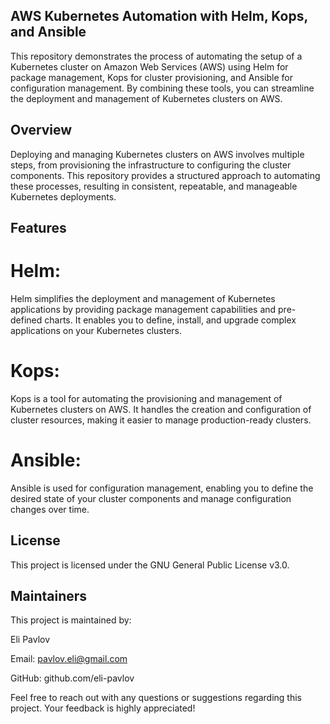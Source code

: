 ## AWS Kubernetes Automation with Helm, Kops, and Ansible
This repository demonstrates the process of automating the setup of a Kubernetes cluster on Amazon Web Services (AWS) using Helm for package management, Kops for cluster provisioning, and Ansible for configuration management. By combining these tools, you can streamline the deployment and management of Kubernetes clusters on AWS.

## Overview
Deploying and managing Kubernetes clusters on AWS involves multiple steps, from provisioning the infrastructure to configuring the cluster components. This repository provides a structured approach to automating these processes, resulting in consistent, repeatable, and manageable Kubernetes deployments.

## Features
# Helm:
Helm simplifies the deployment and management of Kubernetes applications by providing package management capabilities and pre-defined charts. It enables you to define, install, and upgrade complex applications on your Kubernetes clusters.

# Kops:
Kops is a tool for automating the provisioning and management of Kubernetes clusters on AWS. It handles the creation and configuration of cluster resources, making it easier to manage production-ready clusters.

# Ansible:
Ansible is used for configuration management, enabling you to define the desired state of your cluster components and manage configuration changes over time.

## License
This project is licensed under the GNU General Public License v3.0.

## Maintainers
This project is maintained by:

Eli Pavlov

Email: pavlov.eli@gmail.com

GitHub: github.com/eli-pavlov

Feel free to reach out with any questions or suggestions regarding this project. Your feedback is highly appreciated!
